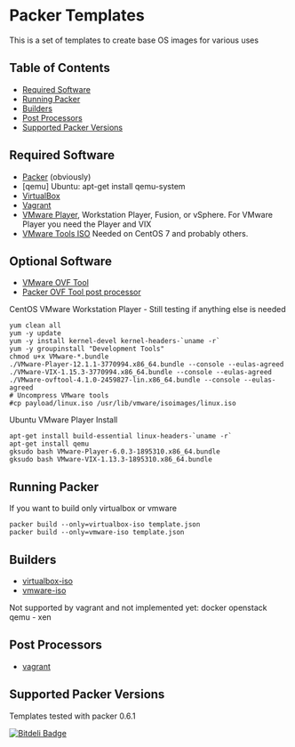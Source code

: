 
Packer Templates
================

This is a set of templates to create base OS images for various uses

## Table of Contents

* [Required Software](#required-software)
* [Running Packer](#running-packer)
* [Builders](#builders)
* [Post Processors](#post-processors)
* [Supported Packer Versions](#supported-packer-versions)

## Required Software
- [Packer](http://www.packer.io/downloads.html) (obviously)
- [qemu] Ubuntu: apt-get install qemu-system
- [VirtualBox](https://www.virtualbox.org/wiki/Downloads)
- [Vagrant](http://www.vagrantup.com/downloads.html)
- [VMware Player](https://my.vmware.com/web/vmware/free#desktop_end_user_computing/vmware_player/6_0), Workstation Player, Fusion, or vSphere. 
For VMware Player you need the Player and VIX
- [VMware Tools ISO](https://github.com/rasa/vmware-tools-patches) Needed on CentOS 7 and probably others.

## Optional Software
- [VMware OVF Tool](https://www.vmware.com/support/developer/ovf/)
- [Packer OVF Tool post processor](https://github.com/iancmcc/packer-post-processor-ovftool)

CentOS VMware Workstation Player - Still testing if anything else is needed
```
yum clean all
yum -y update
yum -y install kernel-devel kernel-headers-`uname -r`
yum -y groupinstall "Development Tools"
chmod u+x VMware-*.bundle
./VMware-Player-12.1.1-3770994.x86_64.bundle --console --eulas-agreed
./VMware-VIX-1.15.3-3770994.x86_64.bundle --console --eulas-agreed
./VMware-ovftool-4.1.0-2459827-lin.x86_64.bundle --console --eulas-agreed
# Uncompress VMware tools
#cp payload/linux.iso /usr/lib/vmware/isoimages/linux.iso
```

Ubuntu VMware Player Install
```
apt-get install build-essential linux-headers-`uname -r`
apt-get install qemu
gksudo bash VMware-Player-6.0.3-1895310.x86_64.bundle
gksudo bash VMware-VIX-1.13.3-1895310.x86_64.bundle
```

## Running Packer
If you want to build only virtualbox or vmware
```
packer build --only=virtualbox-iso template.json
packer build --only=vmware-iso template.json
```

## Builders
- [virtualbox-iso](http://www.packer.io/docs/builders/virtualbox-iso.html)
- [vmware-iso](http://www.packer.io/docs/builders/vmware-iso.html)

Not supported by vagrant and not implemented yet:
docker
openstack
qemu - xen

## Post Processors
- [vagrant](http://www.packer.io/docs/post-processors/vagrant.html)

## Supported Packer Versions
Templates tested with packer 0.6.1



[![Bitdeli Badge](https://d2weczhvl823v0.cloudfront.net/snemetz/packer-templates/trend.png)](https://bitdeli.com/free "Bitdeli Badge")

